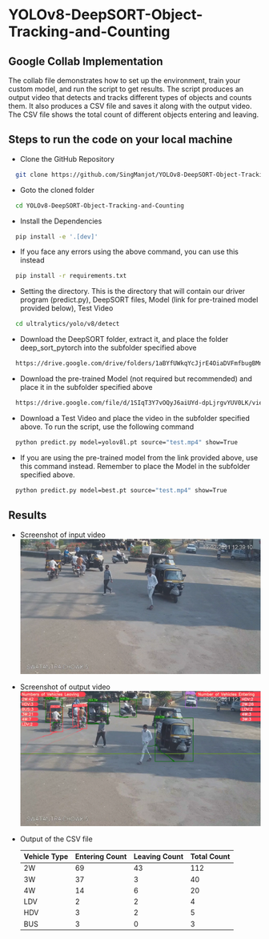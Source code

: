 
# YOLOv8-DeepSORT-Object-Tracking-and-Counting

## Google Collab Implementation
The collab file demonstrates how to set up the environment, train your custom model, and run the script to get results. The script produces an output video that detects and tracks different types of objects and counts them. It also produces a CSV file and saves it along with the output video. The CSV file shows the total count of different objects entering and leaving. 
## Steps to run the code on your local machine
* Clone the GitHub Repository
```bash
  git clone https://github.com/SingManjot/YOLOv8-DeepSORT-Object-Tracking-and-Counting
```
* Goto the cloned folder
```bash
  cd YOLOv8-DeepSORT-Object-Tracking-and-Counting
```
* Install the Dependencies
```bash
  pip install -e '.[dev]'
```
* If you face any errors using the above command, you can use this instead
```bash
  pip install -r requirements.txt
```
* Setting the directory. This is the directory that will contain our driver program (predict.py), DeepSORT files, Model (link for pre-trained model provided below), Test Video
```bash
  cd ultralytics/yolo/v8/detect
```
* Download the DeepSORT folder, extract it, and place the folder deep_sort_pytorch into the subfolder specified above
```bash
  https://drive.google.com/drive/folders/1aBYfUWkqYcJjrE4OiaDVFmfbugBMn_op?usp=sharing 
```
* Download the pre-trained Model (not required but recommended) and place it in the subfolder specified above
```bash
  https://drive.google.com/file/d/1SIqT3Y7vOQyJ6aiUYd-dpLjrgvYUV0LK/view?usp=drive_link
```

* Download a Test Video and place the video in the subfolder specified above. To run the script, use the following command
```bash
  python predict.py model=yolov8l.pt source="test.mp4" show=True
```
* If you are using the pre-trained model from the link provided above, use this command instead. Remember to place the Model in the subfolder specified above.
```bash
  python predict.py model=best.pt source="test.mp4" show=True
```

## Results
* Screenshot of input video
![App Screenshot](figure/fig2.png)
* Screenshot of output video
![App Screenshot](figure/fig1.png)
* Output of the CSV file

  | Vehicle Type | Entering Count | Leaving Count | Total Count |
  |--------------|----------------|---------------|-------------|
  | 2W           | 69             | 43            | 112         |
  | 3W           | 37             | 3             | 40          |
  | 4W           | 14             | 6             | 20          |
  | LDV          | 2              | 2             | 4           |
  | HDV          | 3              | 2             | 5           |
  | BUS          | 3              | 0             | 3           |
